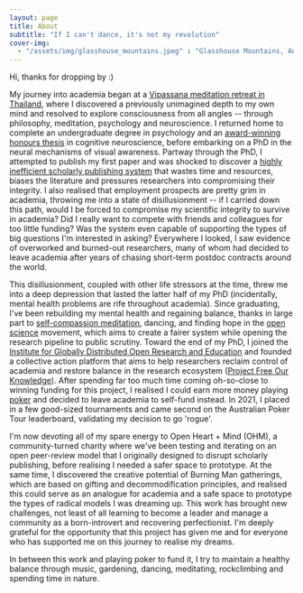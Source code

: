 ```yaml
---
layout: page
title: About
subtitle: "If I can't dance, it's not my revolution"
cover-img:
  - "/assets/img/glasshouse_mountains.jpeg" : "Glasshouse Mountains, Australia (2020)"
---
```


Hi, thanks for dropping by :)

My journey into academia began at a [Vipassana meditation retreat in Thailand](https://www.suanmokkh-idh.org/), where I discovered a previously unimagined depth to my own mind and resolved to explore consciousness from all angles -- through philosophy, meditation, psychology and neuroscience. I returned home to complete an undergraduate degree in psychology and an [award-winning honours thesis](https://coopersmout.com/awards/) in cognitive neuroscience, before embarking on a PhD in the neural mechanisms of visual awareness. Partway through the PhD, I attempted to publish my first paper and was shocked to discover a [highly inefficient scholarly publishing system](https://aeon.co/ideas/scholarly-publishing-is-broken-heres-how-to-fix-it) that wastes time and resources, biases the literature and pressures researchers into compromising their integrity. I also realised that employment prospects are pretty grim in academia, throwing me into a state of disillusionment -- if I carried down this path, would I be forced to compromise my scientific integrity to survive in academia? Did I really want to compete with friends and colleagues for too little funding? Was the system even capable of supporting the types of big questions I'm interested in asking? Everywhere I looked, I saw evidence of overworked and burned-out researchers, many of whom had decided to leave academia after years of chasing short-term postdoc contracts around the world.

This disillusionment, coupled with other life stressors at the time, threw me into a deep depression that lasted the latter half of my PhD (incidentally, mental health problems are rife throughout academia). Since graduating, I've been rebuilding my mental health and regaining balance, thanks in large part to [self-compassion meditation](https://self-compassion.org/category/exercises/#exercises), dancing, and finding hope in the [open science](/openscience) movement, which aims to create a fairer system while opening the research pipeline to public scrutiny. Toward the end of my PhD, I joined the [Institute for Globally Distributed Open Research and Education](https://igdore.org/) and founded a collective action platform that aims to help researchers reclaim control of academia and restore balance in the research ecosystem ([Project Free Our Knowledge](https://freeourknowledge.org/)). After spending far too much time coming oh-so-close to winning funding for this project, I realised I could earn more money playing [poker](/poker) and decided to leave academia to self-fund instead. In 2021, I placed in a few good-sized tournaments and came second on the Australian Poker Tour leaderboard, validating my decision to go 'rogue'. 

I'm now devoting all of my spare energy to Open Heart + Mind (OHM), a community-turned charity where we've been testing and iterating on an open peer-review model that I originally designed to disrupt scholarly publishing, before realising I needed a safer space to prototype. At the same time, I discovered the creative potential of Burning Man gatherings, which are based on gifting and decommodification principles, and realised this could serve as an analogue for academia and a safe space to prototype the types of radical models I was dreaming up. This work has brought new challenges, not least of all learning to become a leader and manage a community as a born-introvert and recovering perfectionist. I'm deeply grateful for the opportunity that this project has given me and for everyone who has supported me on this journey to realise my dreams. 

In between this work and playing poker to fund it, I try to maintain a healthy balance through music, gardening, dancing, meditating, rockclimbing and spending time in nature.
